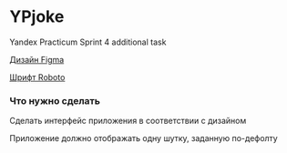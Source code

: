 # YPjoke
Yandex Practicum Sprint 4 additional task


[Дизайн Figma](https://www.figma.com/file/LZR5TpBT49pkx0MXcBvP9U/ui-jokes-app?node-id=0%3A1&t=gZZVNihayhrEH0KQ-1)

[Шрифт Roboto](https://fonts.google.com/specimen/Roboto)

### Что нужно сделать

Сделать интерфейс приложения в соответствии с дизайном

Приложение должно отображать одну шутку, заданную по-дефолту
